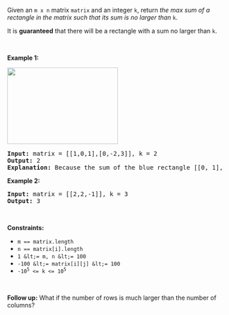 Given an `` m x n `` matrix `` matrix `` and an integer `` k ``, return _the max sum of a rectangle in the matrix such that its sum is no larger than_ `` k ``.

It is __guaranteed__ that there will be a rectangle with a sum no larger than `` k ``.

&nbsp;

__Example 1:__

<img alt="" src="https://assets.leetcode.com/uploads/2021/03/18/sum-grid.jpg" style="width: 255px; height: 176px;"/>

<pre>
<strong>Input:</strong> matrix = [[1,0,1],[0,-2,3]], k = 2
<strong>Output:</strong> 2
<strong>Explanation:</strong> Because the sum of the blue rectangle [[0, 1], [-2, 3]] is 2, and 2 is the max number no larger than k (k = 2).
</pre>

__Example 2:__

<pre>
<strong>Input:</strong> matrix = [[2,2,-1]], k = 3
<strong>Output:</strong> 3
</pre>

&nbsp;

__Constraints:__

*   `` m == matrix.length ``
*   `` n == matrix[i].length ``
*   `` 1 &lt;= m, n &lt;= 100 ``
*   `` -100 &lt;= matrix[i][j] &lt;= 100 ``
*   <code>-10<sup>5</sup> &lt;= k &lt;= 10<sup>5</sup></code>

&nbsp;

__Follow up:__ What if the number of rows is much larger than the number of columns?
